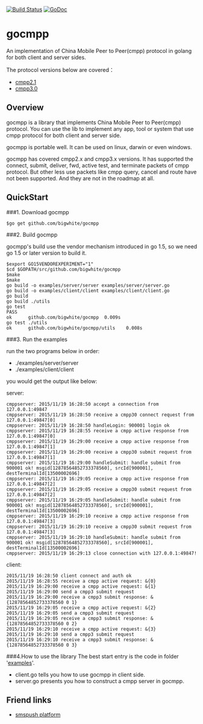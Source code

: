 [![Build Status](https://travis-ci.org/bigwhite/gocmpp.svg?branch=master)](https://travis-ci.org/bigwhite/gocmpp)
[![GoDoc](http://img.shields.io/badge/GoDoc-Reference-blue.svg)](https://godoc.org/github.com/bigwhite/gocmpp)

# gocmpp
An implementation of China Mobile Peer to Peer(cmpp) protocol in golang for both client and server sides.

The protocol versions below are covered：
* [cmpp2.1](http://pan.baidu.com/s/13E0Q6)
* [cmpp3.0](http://pan.baidu.com/s/1o61obA6)

## Overview
gocmpp is a library that implements China Mobile Peer to Peer(cmpp) protocol. You can use the lib to implement any app, tool or system that use cmpp protocol for both client and server side.

gocmpp is portable well. It can be used on linux, darwin or even windows.

gocmpp has covered cmpp2.x and cmpp3.x versions. It has supported the connect, submit, deliver, fwd, active test, and terminate packets of cmpp protocol. But other less use packets like cmpp query, cancel and route have not been supported. And they are not in the roadmap at all.

## QuickStart

###1. Download gocmpp
```
$go get github.com/bigwhite/gocmpp
```

###2. Build gocmpp

gocmpp's build use the vendor mechanism introduced in go 1.5, so we need go 1.5 or later version to build it.

```
$export GO15VENDOREXPERIMENT="1"
$cd $GOPATH/src/github.com/bigwhite/gocmpp
$make
$make
go build -o examples/server/server examples/server/server.go
go build -o examples/client/client examples/client/client.go
go build
go build ./utils
go test
PASS
ok  	github.com/bigwhite/gocmpp	0.009s
go test ./utils
ok  	github.com/bigwhite/gocmpp/utils	0.008s
```

###3. Run the examples

run the two programs below in order:
 * ./examples/server/server
 * ./examples/client/client

you would get the output like below:

server:
```
cmppserver: 2015/11/19 16:28:50 accept a connection from 127.0.0.1:49847
cmppserver: 2015/11/19 16:28:50 receive a cmpp30 connect request from 127.0.0.1:49847[0]
cmppserver: 2015/11/19 16:28:50 handleLogin: 900001 login ok
cmppserver: 2015/11/19 16:28:55 receive a cmpp active response from 127.0.0.1:49847[0]
cmppserver: 2015/11/19 16:29:00 receive a cmpp active response from 127.0.0.1:49847[1]
cmppserver: 2015/11/19 16:29:00 receive a cmpp30 submit request from 127.0.0.1:49847[1]
cmppserver: 2015/11/19 16:29:00 handleSubmit: handle submit from 900001 ok! msgid[12878564852733378560], srcId[900001], destTerminalId[13500002696]
cmppserver: 2015/11/19 16:29:05 receive a cmpp active response from 127.0.0.1:49847[2]
cmppserver: 2015/11/19 16:29:05 receive a cmpp30 submit request from 127.0.0.1:49847[2]
cmppserver: 2015/11/19 16:29:05 handleSubmit: handle submit from 900001 ok! msgid[12878564852733378560], srcId[900001], destTerminalId[13500002696]
cmppserver: 2015/11/19 16:29:10 receive a cmpp active response from 127.0.0.1:49847[3]
cmppserver: 2015/11/19 16:29:10 receive a cmpp30 submit request from 127.0.0.1:49847[3]
cmppserver: 2015/11/19 16:29:10 handleSubmit: handle submit from 900001 ok! msgid[12878564852733378560], srcId[900001], destTerminalId[13500002696]
cmppserver: 2015/11/19 16:29:13 close connection with 127.0.0.1:49847!
```

client:

```
2015/11/19 16:28:50 client connect and auth ok
2015/11/19 16:28:55 receive a cmpp active request: &{0}
2015/11/19 16:29:00 receive a cmpp active request: &{1}
2015/11/19 16:29:00 send a cmpp3 submit request
2015/11/19 16:29:00 receive a cmpp3 submit response: &{12878564852733378560 0 1}
2015/11/19 16:29:05 receive a cmpp active request: &{2}
2015/11/19 16:29:05 send a cmpp3 submit request
2015/11/19 16:29:05 receive a cmpp3 submit response: &{12878564852733378560 0 2}
2015/11/19 16:29:10 receive a cmpp active request: &{3}
2015/11/19 16:29:10 send a cmpp3 submit request
2015/11/19 16:29:10 receive a cmpp3 submit response: &{12878564852733378560 0 3}
```
###4.How to use the library
The best start entry is the code in folder '[examples](https://github.com/bigwhite/gocmpp/tree/master/examples)'. 
 * client.go tells you how to use gocmpp in client side.
 * server.go presents you how to construct a cmpp server in gocmpp.
 
## Friend links
* [smspush platform](https://51smspush.com)

